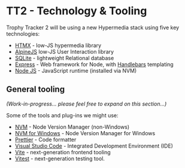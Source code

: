 # TT2 - Technology & Tooling

Trophy Tracker 2 will be using a new Hypermedia stack using five key technologies:

- [HTMX](https://htmx.org/) - low-JS hypermedia library
- [AlpineJS](https://alpinejs.dev/) low-JS User Interaction library
- [SQLite](https://www.sqlite.org/) - lightweight Relational database
- [Express](https://expressjs.com/) - Web framework for Node, with [Handlebars](https://www.npmjs.com/package/express-handlebars) templating
- [Node JS](https://nodejs.org/en) - JavaScript runtime (installed via NVM)

## General tooling

_(Work-in-progress... please feel free to expand on this section...)_

Some of the tools and plug-ins we might use:

- [NVM](https://github.com/nvm-sh/nvm) - Node Version Manager (non-Windows)
- [NVM for Windows](https://github.com/coreybutler/nvm-windows) - Node Version Manager for Windows
- [Prettier](https://prettier.io/) - Code formatter
- [Visual Studio Code](https://code.visualstudio.com/) - Integrated Development Environment (IDE)
- [Vite](https://vitejs.dev) - next-generation frontend tooling
- [Vitest](https://vitest.dev/guide/) - next-generation testing tool.
